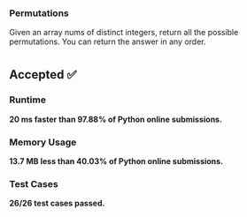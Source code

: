 ### Permutations
<p>Given an array nums of distinct integers, return all the possible permutations. You can return the answer in any order.</p>

#

<h2> Accepted ✅ </h2>
<h3> Runtime </h3>
<p><b>20 ms<b> faster than <b>97.88%</b> of Python online submissions.</p>

<h3> Memory Usage </h3>
<p><b>13.7 MB</b> less than <b>40.03%</b> of Python online submissions.</p>

<h3> Test Cases </h3>
<p>26/26 test cases passed.<p>
